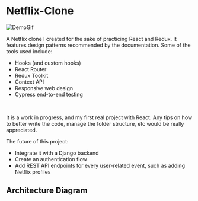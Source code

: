 # Netflix-Clone

![DemoGif](flixdemo.gif)

A Netflix clone I created for the sake of practicing React and Redux. It features design 
patterns recommended by the documentation. Some of the tools used include: <br />

* Hooks (and custom hooks)
* React Router
* Redux Toolkit 
* Context API 
* Responsive web design 
* Cypress end-to-end testing 

<br />

It is a work in progress, and my first real project with React. Any tips on how to better write the 
code, manage the folder structure, etc would be really appreciated. <br />

The future of this project: <br />

* Integrate it with a Django backend
* Create an authentication flow
* Add REST API endpoints for every user-related event, such as adding Netflix profiles

## Architecture Diagram 

